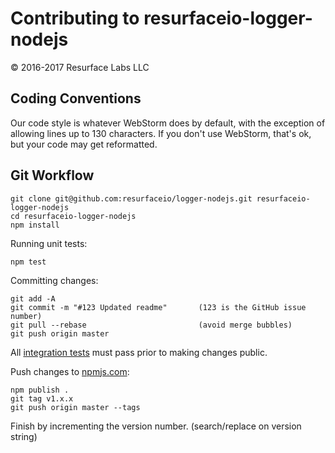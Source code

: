 # Contributing to resurfaceio-logger-nodejs
&copy; 2016-2017 Resurface Labs LLC

## Coding Conventions

Our code style is whatever WebStorm does by default, with the exception of allowing lines up to 130 characters.
If you don't use WebStorm, that's ok, but your code may get reformatted.

## Git Workflow

```
git clone git@github.com:resurfaceio/logger-nodejs.git resurfaceio-logger-nodejs
cd resurfaceio-logger-nodejs
npm install
```

Running unit tests:

```
npm test
```

Committing changes:

```
git add -A
git commit -m "#123 Updated readme"       (123 is the GitHub issue number)
git pull --rebase                         (avoid merge bubbles)
git push origin master
```

All [integration tests](https://github.com/resurfaceio/logger-tests) must pass prior to making changes public.

Push changes to [npmjs.com](https://npmjs.com/):

```
npm publish .
git tag v1.x.x
git push origin master --tags
```

Finish by incrementing the version number. (search/replace on version string)
